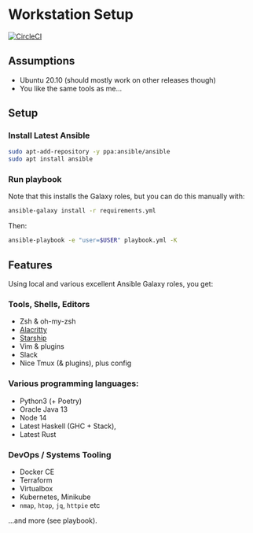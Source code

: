 Workstation Setup
=================
[![CircleCI](https://circleci.com/gh/declension/workstation-playbook.svg?style=svg)](https://circleci.com/gh/declension/workstation-playbook)


Assumptions
-----------

 * Ubuntu 20.10 (should mostly work on other releases though)
 * You like the same tools as me...


Setup
-----

### Install Latest Ansible

```bash
sudo apt-add-repository -y ppa:ansible/ansible
sudo apt install ansible
```

### Run playbook

Note that this installs the Galaxy roles, 
but you can do this manually with:

```bash
ansible-galaxy install -r requirements.yml
```

Then: 

```bash
ansible-playbook -e "user=$USER" playbook.yml -K
```



Features
--------

Using local and various excellent Ansible Galaxy roles, you get:

### Tools, Shells, Editors
 * Zsh & oh-my-zsh
 * [Alacritty](https://github.com/alacritty/alacritty)
 * [Starship](https://starship.rs/guide/)
 * Vim & plugins
 * Slack
 * Nice Tmux (& plugins), plus config

### Various programming languages: 
 * Python3 (+ Poetry)
 * Oracle Java 13
 * Node 14
 * Latest Haskell (GHC + Stack),
 * Latest Rust

### DevOps / Systems Tooling
 * Docker CE
 * Terraform
 * Virtualbox
 * Kubernetes, Minikube
 * `nmap`, `htop`, `jq`, `httpie` etc 

...and more (see playbook).


